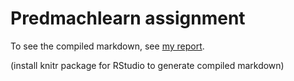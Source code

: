 Predmachlearn assignment
========================

To see the compiled markdown, see [my report](https://bapla.github.io/predmachlearn/project.html). 

(install knitr package for RStudio to generate compiled markdown)
